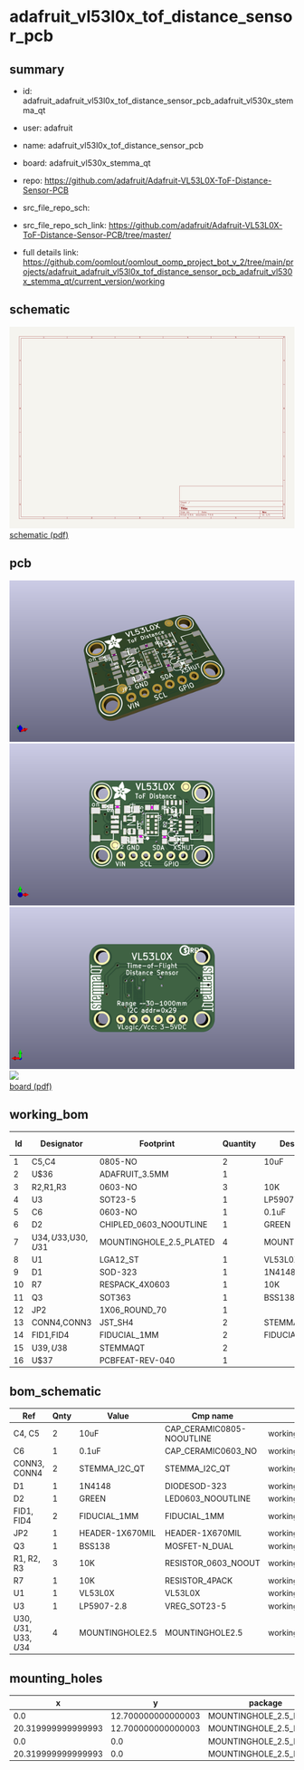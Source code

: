 # adafruit_vl53l0x_tof_distance_sensor_pcb
 
## summary 
* id: adafruit_adafruit_vl53l0x_tof_distance_sensor_pcb_adafruit_vl530x_stemma_qt
* user: adafruit
* name: adafruit_vl53l0x_tof_distance_sensor_pcb
* board: adafruit_vl530x_stemma_qt
* repo: https://github.com/adafruit/Adafruit-VL53L0X-ToF-Distance-Sensor-PCB



* src_file_repo_sch: 
* src_file_repo_sch_link: https://github.com/adafruit/Adafruit-VL53L0X-ToF-Distance-Sensor-PCB/tree/master/
* full details link: https://github.com/oomlout/oomlout_oomp_project_bot_v_2/tree/main/projects/adafruit_adafruit_vl53l0x_tof_distance_sensor_pcb_adafruit_vl530x_stemma_qt/current_version/working  

## schematic  
![](working_schematic_600.png)  
[schematic (pdf)](working_schematic.pdf)  

## pcb  
![](working_3d_600.png) 
![](working_3d_front_600.png)  
![](working_3d_back_600.png)  
![](working_600.png)  
[board (pdf)](working.pdf)  

## working_bom
| Id | Designator | Footprint | Quantity | Designation | Supplier and ref |  | None | 
| --- | --- | --- | --- | --- | --- | --- | --- | 
| 1 | C5,C4 | 0805-NO | 2 | 10uF |  |  | [''] | 
| 2 | U$36 | ADAFRUIT_3.5MM | 1 |  |  |  | [''] | 
| 3 | R2,R1,R3 | 0603-NO | 3 | 10K |  |  | [''] | 
| 4 | U3 | SOT23-5 | 1 | LP5907-2.8 |  |  | [''] | 
| 5 | C6 | 0603-NO | 1 | 0.1uF |  |  | [''] | 
| 6 | D2 | CHIPLED_0603_NOOUTLINE | 1 | GREEN |  |  | [''] | 
| 7 | U$34,U$33,U$30,U$31 | MOUNTINGHOLE_2.5_PLATED | 4 | MOUNTINGHOLE2.5 |  |  | [''] | 
| 8 | U1 | LGA12_ST | 1 | VL53L0X |  |  | [''] | 
| 9 | D1 | SOD-323 | 1 | 1N4148 |  |  | [''] | 
| 10 | R7 | RESPACK_4X0603 | 1 | 10K |  |  | [''] | 
| 11 | Q3 | SOT363 | 1 | BSS138 |  |  | [''] | 
| 12 | JP2 | 1X06_ROUND_70 | 1 |  |  |  | [''] | 
| 13 | CONN4,CONN3 | JST_SH4 | 2 | STEMMA_I2C_QT |  |  | [''] | 
| 14 | FID1,FID4 | FIDUCIAL_1MM | 2 | FIDUCIAL_1MM |  |  | [''] | 
| 15 | U$39,U$38 | STEMMAQT | 2 |  |  |  | [''] | 
| 16 | U$37 | PCBFEAT-REV-040 | 1 |  |  |  | [''] | 


## bom_schematic
| Ref | Qnty | Value | Cmp name | Footprint | Description | Vendor | DNP | 
| --- | --- | --- | --- | --- | --- | --- | --- | 
| C4, C5 | 2 | 10uF | CAP_CERAMIC0805-NOOUTLINE | working:0805-NO |  |  |  | 
| C6 | 1 | 0.1uF | CAP_CERAMIC0603_NO | working:0603-NO |  |  |  | 
| CONN3, CONN4 | 2 | STEMMA_I2C_QT | STEMMA_I2C_QT | working:JST_SH4 |  |  |  | 
| D1 | 1 | 1N4148 | DIODESOD-323 | working:SOD-323 |  |  |  | 
| D2 | 1 | GREEN | LED0603_NOOUTLINE | working:CHIPLED_0603_NOOUTLINE |  |  |  | 
| FID1, FID4 | 2 | FIDUCIAL_1MM | FIDUCIAL_1MM | working:FIDUCIAL_1MM |  |  |  | 
| JP2 | 1 | HEADER-1X670MIL | HEADER-1X670MIL | working:1X06_ROUND_70 |  |  |  | 
| Q3 | 1 | BSS138 | MOSFET-N_DUAL | working:SOT363 |  |  |  | 
| R1, R2, R3 | 3 | 10K | RESISTOR_0603_NOOUT | working:0603-NO |  |  |  | 
| R7 | 1 | 10K | RESISTOR_4PACK | working:RESPACK_4X0603 |  |  |  | 
| U1 | 1 | VL53L0X | VL53L0X | working:LGA12_ST |  |  |  | 
| U3 | 1 | LP5907-2.8 | VREG_SOT23-5 | working:SOT23-5 |  |  |  | 
| U$30, U$31, U$33, U$34 | 4 | MOUNTINGHOLE2.5 | MOUNTINGHOLE2.5 | working:MOUNTINGHOLE_2.5_PLATED |  |  |  | 


## mounting_holes
| x | y | package | value | ref | size | 
| --- | --- | --- | --- | --- | --- | 
| 0.0 | 12.700000000000003 | MOUNTINGHOLE_2.5_PLATED | MOUNTINGHOLE2.5 | U$30 | m3 | 
| 20.319999999999993 | 12.700000000000003 | MOUNTINGHOLE_2.5_PLATED | MOUNTINGHOLE2.5 | U$31 | m3 | 
| 0.0 | 0.0 | MOUNTINGHOLE_2.5_PLATED | MOUNTINGHOLE2.5 | U$33 | m3 | 
| 20.319999999999993 | 0.0 | MOUNTINGHOLE_2.5_PLATED | MOUNTINGHOLE2.5 | U$34 | m3 | 


